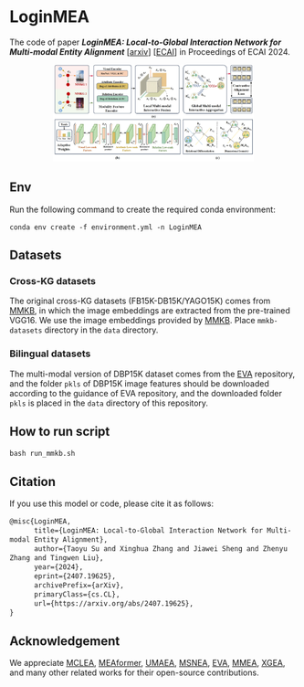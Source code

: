 # LoginMEA

The code of paper _**LoginMEA: Local-to-Global Interaction Network for Multi-modal Entity Alignment**_ [[arxiv](https://arxiv.org/abs/2407.19625)] [[ECAI](https://ebooks.iospress.nl/doi/10.3233/FAIA240612)] in Proceedings of ECAI 2024.


<div align="center">
    <img src="./files/LoginMEA.jpg" width="70%" height="auto" />
</div>


## Env

Run the following command to create the required conda environment:

```
conda env create -f environment.yml -n LoginMEA
```

## Datasets

### Cross-KG datasets

The original cross-KG datasets (FB15K-DB15K/YAGO15K) comes from [MMKB](https://github.com/mniepert/mmkb), in which the image embeddings are extracted from the pre-trained VGG16. We use the image embeddings provided by [MMKB](https://github.com/mniepert/mmkb#visual-data-for-fb15k-yago15k-and-dbpedia15k). Place `mmkb-datasets` directory  in the `data` directory.

### Bilingual datasets

The multi-modal version of DBP15K dataset comes from the [EVA](https://github.com/cambridgeltl/eva) repository, and the folder `pkls` of DBP15K image features should be downloaded according to the guidance of EVA repository, and the downloaded folder `pkls` is placed in the `data` directory of this repository.

## How to run script

```
bash run_mmkb.sh
```


## Citation

If you use this model or code, please cite it as follows:

```
@misc{LoginMEA,
      title={LoginMEA: Local-to-Global Interaction Network for Multi-modal Entity Alignment}, 
      author={Taoyu Su and Xinghua Zhang and Jiawei Sheng and Zhenyu Zhang and Tingwen Liu},
      year={2024},
      eprint={2407.19625},
      archivePrefix={arXiv},
      primaryClass={cs.CL},
      url={https://arxiv.org/abs/2407.19625}, 
}
```


## Acknowledgement

We appreciate [MCLEA](https://github.com/lzxlin/MCLEA), [MEAformer](https://github.com/zjukg/MEAformer), [UMAEA](https://github.com/zjukg/umaea), [MSNEA](https://github.com/liyichen-cly/MSNEA), [EVA](https://github.com/cambridgeltl/eva), [MMEA](https://github.com/liyichen-cly/MMEA), [XGEA](https://github.com/LoveBigAI/XGEA),  and many other related works for their open-source contributions.
